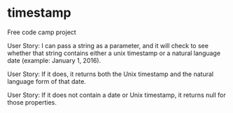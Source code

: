 # timestamp
Free code camp project

User Story: I can pass a string as a parameter, and it will check to see 
whether that string contains either a unix timestamp or a natural language 
date (example: January 1, 2016).

User Story: If it does, it returns both the Unix timestamp and
the natural language form of that date.

User Story: If it does not contain a date or Unix timestamp, 
it returns null for those properties.